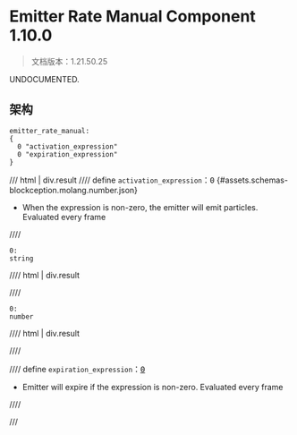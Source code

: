 # Emitter Rate Manual Component 1.10.0

> 文档版本：1.21.50.25

UNDOCUMENTED.

## 架构

```mcschema
emitter_rate_manual:
{
  0 "activation_expression"
  0 "expiration_expression"
}

```

/// html | div.result
//// define
`activation_expression`：<samp>0</samp> {#assets.schemas-blockception.molang.number.json}

- When the expression is non-zero, the emitter will emit particles. Evaluated every frame


////

```mcschema
0:
string

```

//// html | div.result

////


```mcschema
0:
number

```

//// html | div.result

////




//// define
`expiration_expression`：<samp>[0](#assets.schemas-blockception.molang.number.json)</samp>

- Emitter will expire if the expression is non-zero. Evaluated every frame


////


///

